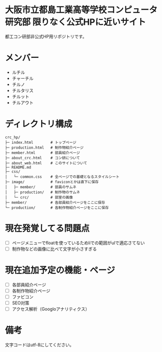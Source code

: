 # 大阪市立都島工業高等学校コンピュータ研究部 限りなく公式HPに近いサイト
都工コン研部非公式HP用リポジトリです。

# メンバー
- ルチル
- チャーチル
- チルノ
- チルタリス
- チルット
- チルアウト

# ディレクトリ構成
```
crc_hp/
├─ index.html        # トップページ
├─ production.html   # 制作物紹介ページ
├─ member.html       # 部員紹介ページ
├─ about_crc.html    # コン研について
├─ about_web.html    # このサイトについて
├─ README.md
├─ css/
│   └─ common.css    # 全ページでの基礎となるスタイルシート
├─ image/            # faviconとかは直下に保存
│   ├─ member/       # 部員のサムネ
│   ├─ production/   # 制作物のサムネ
│   └─ crc/          # 部室の画像
├─ member/           # 各部員紹介ページをここに保存
└─ production/       # 各制作物紹介ページをここに保存
```

# 現在発覚してる問題点
- [ ] ページメニューでfloatを使っているためliでの範囲がulで適応さてない
- [ ] 制作物などの画像に比べて文字が小さすぎる

# 現在追加予定の機能・ページ
- [ ] 各部員紹介ページ
- [ ] 各制作物紹介ページ
- [ ] ファビコン
- [ ] SEO対策
- [ ] アクセス解析（Googloアナリティクス）

# 備考
文字コードはutf-8にしてください。
